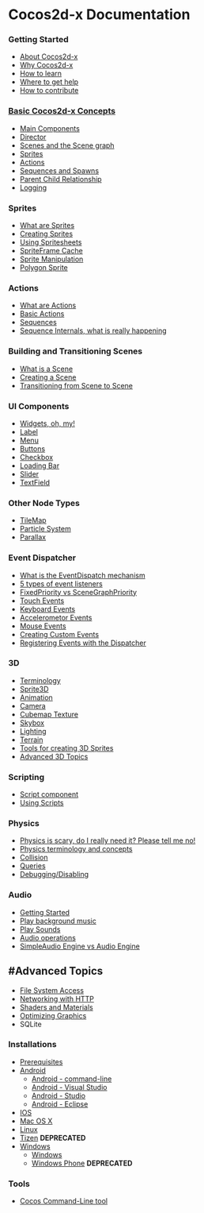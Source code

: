 # Cocos2d-x Documentation

### Getting Started

* [About Cocos2d-x](index.md)
* [Why Cocos2d-x](about.md#why)
* [How to learn](about.md#learning)
* [Where to get help](about.md#help)
* [How to contribute](about.md#spreading)

### [Basic Cocos2d-x Concepts](programmers_guide/basic_concepts.md)
- [Main Components](programmers_guide/basic_concepts.md#main_components)
- [Director](programmers_guide/basic_concepts.md#director)
- [Scenes and the Scene graph](programmers_guide/basic_concepts.md#scenes)
- [Sprites](programmers_guide/basic_concepts.md#sprites)
- [Actions](programmers_guide/basic_concepts.md#actions)
- [Sequences and Spawns](programmers_guide/basic_concepts.md#sequences)
- [Parent Child Relationship](programmers_guide/basic_concepts.md#parent_child)
- [Logging](programmers_guide/basic_concepts.md#logging)

### Sprites

- [What are Sprites](programmers_guide/sprites.md)
- [Creating Sprites]()
- [Using Spritesheets]()
- [SpriteFrame Cache]()
- [Sprite Manipulation]()
- [Polygon Sprite]()

### Actions
- [What are Actions](programmers_guide/actions.md)
- [Basic Actions]()
- [Sequences]()
- [Sequence Internals, what is really happening]()

### Building and Transitioning Scenes
- [What is a Scene](programmers_guide/scenes.md)
- [Creating a Scene]()
- [Transitioning from Scene to Scene]()

### UI Components
- [Widgets, oh, my!](programmers_guide/ui_components.md)
- [Label]()
- [Menu]()
- [Buttons]()
- [Checkbox]()
- [Loading Bar]()
- [Slider]()
- [TextField]()

### Other Node Types
- [TileMap](programmers_guide/other_node_types.md)
- [Particle System]()
- [Parallax]()

### Event Dispatcher
- [What is the EventDispatch mechanism](programmers_guide/event_dispatch.md)
- [5 types of event listeners]()
- [FixedPriority vs SceneGraphPriority]()
- [Touch Events]()
- [Keyboard Events]()
- [Accelerometor Events]()
- [Mouse Events]()
- [Creating Custom Events]()
- [Registering Events with the Dispatcher]()

### 3D
- [Terminology](programmers_guide/3d.md)
- [Sprite3D]()
- [Animation]()
- [Camera]()
- [Cubemap Texture]()
- [Skybox]()
- [Lighting]()
- [Terrain]()
- [Tools for creating 3D Sprites]()
- [Advanced 3D Topics]()

### Scripting
- [Script component](programmers_guide/scripting.md)
- [Using Scripts]()

### Physics
- [Physics is scary, do I really need it? Please tell me no!](programmers_guide/physics.md)
- [Physics terminology and concepts]()
- [Collision]()
- [Queries]()
- [Debugging/Disabling]()

### Audio
- [Getting Started](programmers_guide/audio.md)
- [Play background music]()
- [Play Sounds]()
- [Audio operations]()
- [SimpleAudio Engine vs Audio Engine]()

## #Advanced Topics
- [File System Access](programmers_guide/advanced_topics.md)
- [Networking with HTTP]()
- [Shaders and Materials]()
- [Optimizing Graphics]()
- SQLite

### Installations

* [Prerequisites](installation/A.md)
* [Android](installation/Android-terminal.md)
  * [Android - command-line](installation/Android-terminal.md)
  * [Android - Visual Studio](installation/Android-VisualStudio.md)
  * [Android - Studio](installation/Android-Studio.md)
  * [Android - Eclipse](installation/Android-Eclipse.md)
* [IOS](installation/iOS.md)
* [Mac OS X](installation/OSX.md)
* [Linux](installation/Linux.md)
* [Tizen](installation/Tizen.md) __**DEPRECATED**__
* [Windows](installation/Windows.md)
  * [Windows](installation/Windows.md)
  * [Windows Phone](installation/Windows-Phone.md) __**DEPRECATED**__

### Tools
- [Cocos Command-Line tool]()
